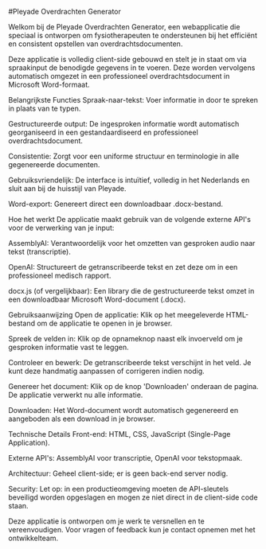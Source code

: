 #Pleyade Overdrachten Generator

Welkom bij de Pleyade Overdrachten Generator, een webapplicatie die speciaal is ontworpen om fysiotherapeuten te ondersteunen bij het efficiënt en consistent opstellen van overdrachtsdocumenten.

Deze applicatie is volledig client-side gebouwd en stelt je in staat om via spraakinput de benodigde gegevens in te voeren. Deze worden vervolgens automatisch omgezet in een professioneel overdrachtsdocument in Microsoft Word-formaat.

Belangrijkste Functies
Spraak-naar-tekst: Voer informatie in door te spreken in plaats van te typen.

Gestructureerde output: De ingesproken informatie wordt automatisch georganiseerd in een gestandaardiseerd en professioneel overdrachtsdocument.

Consistentie: Zorgt voor een uniforme structuur en terminologie in alle gegenereerde documenten.

Gebruiksvriendelijk: De interface is intuïtief, volledig in het Nederlands en sluit aan bij de huisstijl van Pleyade.

Word-export: Genereert direct een downloadbaar .docx-bestand.

Hoe het werkt
De applicatie maakt gebruik van de volgende externe API's voor de verwerking van je input:

AssemblyAI: Verantwoordelijk voor het omzetten van gesproken audio naar tekst (transcriptie).

OpenAI: Structureert de getranscribeerde tekst en zet deze om in een professioneel medisch rapport.

docx.js (of vergelijkbaar): Een library die de gestructureerde tekst omzet in een downloadbaar Microsoft Word-document (.docx).

Gebruiksaanwijzing
Open de applicatie: Klik op het meegeleverde HTML-bestand om de applicatie te openen in je browser.

Spreek de velden in: Klik op de opnameknop naast elk invoerveld om je gesproken informatie vast te leggen.

Controleer en bewerk: De getranscribeerde tekst verschijnt in het veld. Je kunt deze handmatig aanpassen of corrigeren indien nodig.

Genereer het document: Klik op de knop 'Downloaden' onderaan de pagina. De applicatie verwerkt nu alle informatie.

Downloaden: Het Word-document wordt automatisch gegenereerd en aangeboden als een download in je browser.

Technische Details
Front-end: HTML, CSS, JavaScript (Single-Page Application).

Externe API's: AssemblyAI voor transcriptie, OpenAI voor tekstopmaak.

Architectuur: Geheel client-side; er is geen back-end server nodig.

Security: Let op: in een productieomgeving moeten de API-sleutels beveiligd worden opgeslagen en mogen ze niet direct in de client-side code staan.

Deze applicatie is ontworpen om je werk te versnellen en te vereenvoudigen. Voor vragen of feedback kun je contact opnemen met het ontwikkelteam.
